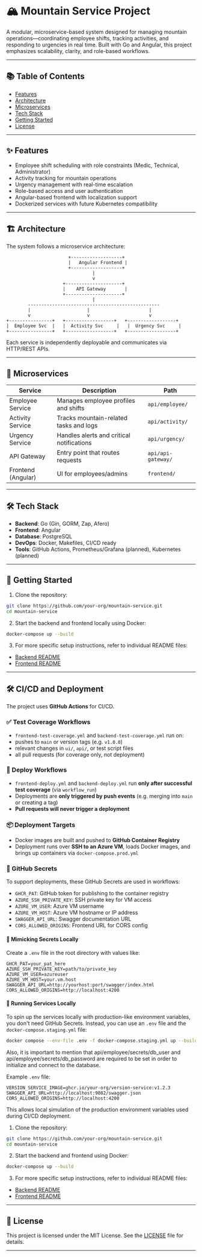 # 🏔️ Mountain Service Project

A modular, microservice-based system designed for managing mountain operations—coordinating employee shifts, tracking activities, and responding to urgencies in real time. Built with Go and Angular, this project emphasizes scalability, clarity, and role-based workflows.

---

## 📚 Table of Contents

- [Features](#-features)
- [Architecture](#-architecture)
- [Microservices](#-microservices)
- [Tech Stack](#-tech-stack)
- [Getting Started](#-getting-started)
- [License](#-license)

---

## ✨ Features

- Employee shift scheduling with role constraints (Medic, Technical, Administrator)
- Activity tracking for mountain operations
- Urgency management with real-time escalation
- Role-based access and user authentication
- Angular-based frontend with localization support
- Dockerized services with future Kubernetes compatibility

---

## 🏗️ Architecture

The system follows a microservice architecture:

```
                       +-------------------+
                       |   Angular Frontend |
                       +-------------------+
                                |
                                v
                     +---------------------+
                     |    API Gateway       |
                     +---------------------+
                                |
        -------------------------------------------------
        |                     |                      |
        v                     v                      v
+----------------+   +------------------+   +------------------+
|  Employee Svc  |   |  Activity Svc     |   |  Urgency Svc     |
+----------------+   +------------------+   +------------------+

```

Each service is independently deployable and communicates via HTTP/REST APIs.

---

## 🧩 Microservices

| Service           | Description                                | Path                        |
|-------------------|--------------------------------------------|-----------------------------|
| Employee Service  | Manages employee profiles and shifts       | `api/employee/`             |
| Activity Service  | Tracks mountain-related tasks and logs     | `api/activity/`             |
| Urgency Service   | Handles alerts and critical notifications  | `api/urgency/`              |
| API Gateway       | Entry point that routes requests           | `api/api-gateway/`          |
| Frontend (Angular)| UI for employees/admins                    | `frontend/`                 |

---

## 🛠 Tech Stack

- **Backend**: Go (Gin, GORM, Zap, Afero)
- **Frontend**: Angular
- **Database**: PostgreSQL
- **DevOps**: Docker, Makefiles, CI/CD ready
- **Tools**: GitHub Actions, Prometheus/Grafana (planned), Kubernetes (planned)

---

## 🚀 Getting Started

1. Clone the repository:

```bash
git clone https://github.com/your-org/mountain-service.git
cd mountain-service
```

2. Start the backend and frontend locally using Docker:

```bash
docker-compose up --build
```

3. For more specific setup instructions, refer to individual README files:

- [Backend README](./api/README.md)
- [Frontend README](./ui/README.md)

---

## 🛠️ CI/CD and Deployment

The project uses **GitHub Actions** for CI/CD.

### ✅ Test Coverage Workflows

  - `frontend-test-coverage.yml` and `backend-test-coverage.yml` run on:
  - pushes to `main` or version tags (e.g. `v1.0.0`)
  - relevant changes in `ui/`, `api/`, or test script files
  - all pull requests (for coverage only, not deployment)

### 🚀 Deploy Workflows

- `frontend-deploy.yml` and `backend-deploy.yml` run **only after successful test coverage** (via `workflow_run`)
- Deployments are **only triggered by push events** (e.g. merging into `main` or creating a tag)
- **Pull requests will never trigger a deployment**

### 📦 Deployment Targets

- Docker images are built and pushed to **GitHub Container Registry**
- Deployment runs over **SSH to an Azure VM**, loads Docker images, and brings up containers via `docker-compose.prod.yml`

### 🔐 GitHub Secrets

To support deployments, these GitHub Secrets are used in workflows:

- `GHCR_PAT`: GitHub token for publishing to the container registry
- `AZURE_SSH_PRIVATE_KEY`: SSH private key for VM access
- `AZURE_VM_USER`: Azure VM username
- `AZURE_VM_HOST`: Azure VM hostname or IP address
- `SWAGGER_API_URL`: Swagger documentation URL
- `CORS_ALLOWED_ORIGINS`: Frontend URL for CORS config


#### 🧪 Mimicking Secrets Locally

Create a `.env` file in the root directory with values like:

```env
GHCR_PAT=your_pat_here
AZURE_SSH_PRIVATE_KEY=path/to/private_key
AZURE_VM_USER=azureuser
AZURE_VM_HOST=your.vm.host
SWAGGER_API_URL=http://yourhost:port/swagger/index.html
CORS_ALLOWED_ORIGINS=http://localhost:4200
```

#### 🧪 Running Services Locally

To spin up the services locally with production-like environment variables, you don't need GitHub Secrets.
Instead, you can use an `.env` file and the `docker-compose.staging.yml` file:

```bash
docker compose --env-file .env -f docker-compose.staging.yml up --build
```

Also, it is important to mention that api/employee/secrets/db_user and api/employee/secrets/db_password are required to be set in order to initialize and connect to the database. 

Example `.env` file:

```env
VERSION_SERVICE_IMAGE=ghcr.io/your-org/version-service:v1.2.3
SWAGGER_API_URL=http://localhost:9082/swagger.json
CORS_ALLOWED_ORIGINS=http://localhost:4200
```

This allows local simulation of the production environment variables used during CI/CD deployment.

1. Clone the repository:

```bash
git clone https://github.com/your-org/mountain-service.git
cd mountain-service
```

2. Start the backend and frontend using Docker:

```bash
docker-compose up --build
```

3. For more specific setup instructions, refer to individual README files:

- [Backend README](./api/README.md)
- [Frontend README](./ui/README.md)

---

## 📄 License

This project is licensed under the MIT License. See the [LICENSE](LICENSE) file for details.

---
